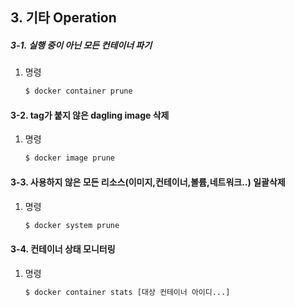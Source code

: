 ## 3. 기타 Operation

##### 3-1. 실행 중이 아닌 모든 컨테이너 파기
   1) 명령
      ```bash
      $ docker container prune
      ```
#### 3-2. tag가 붙지 않은 dagling image 삭제
   1) 명령
      ```bash
      $ docker image prune
      ```
#### 3-3. 사용하지 않은 모든 리소스(이미지,컨테이너,볼륨,네트워크..) 일괄삭제
   1) 명령
      ```bash
      $ docker system prune
      ```
#### 3-4. 컨테이너 상태 모니터링
   1) 명령
      ```bash
      $ docker container stats [대상 컨테이너 아이디...]
      ```